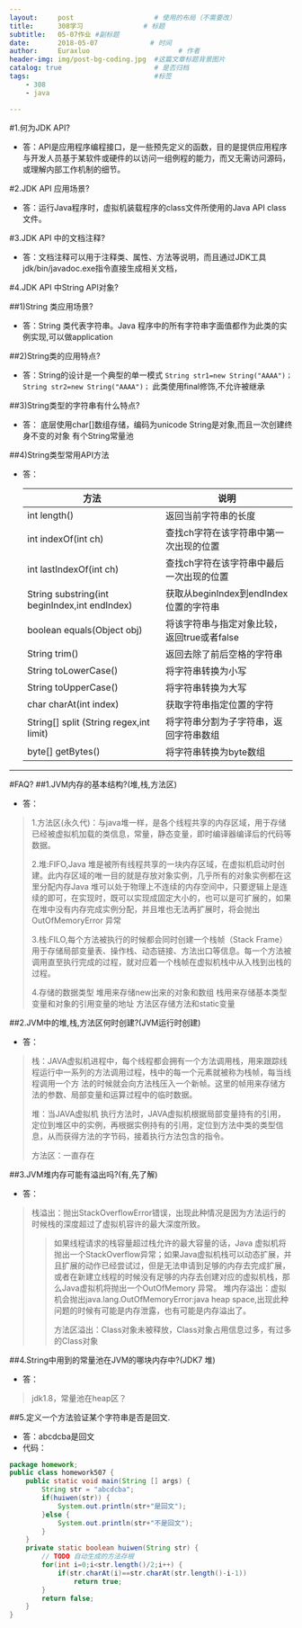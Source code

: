```yaml
---
layout:     post                    # 使用的布局（不需要改）
title:      308学习               # 标题 
subtitle:   05-07作业 #副标题
date:       2018-05-07             # 时间
author:     Euraxluo                      # 作者
header-img: img/post-bg-coding.jpg  #这篇文章标题背景图片
catalog: true                       # 是否归档
tags:                               #标签
    - 308
    - java

---
```


#1.何为JDK API?

+ 答：API是应用程序编程接口，是一些预先定义的函数，目的是提供应用程序与开发人员基于某软件或硬件的以访问一组例程的能力，而又无需访问源码，或理解内部工作机制的细节。


#2.JDK API 应用场景?
+ 答：运行Java程序时，虚拟机装载程序的class文件所使用的Java API class文件。

   


#3.JDK API 中的文档注释?
+ 答：文档注释可以用于注释类、属性、方法等说明，而且通过JDK工具jdk/bin/javadoc.exe指令直接生成相关文档， 


#4.JDK API 中String API对象?

##1)String 类应用场景?
+ 答：String 类代表字符串。Java 程序中的所有字符串字面值都作为此类的实例实现,可以做application

##2)String类的应用特点?
+ 答：String的设计是一个典型的单一模式
  `String str1=new String("AAAA")；`
  `String str2=new String("AAAA")；`
  此类使用final修饰,不允许被继承

##3)String类型的字符串有什么特点?
+ 答：
  底层使用char[]数组存储，编码为unicode
  String是对象,而且一次创建终身不变的对象
  有个String常量池


##4)String类型常用API方法
+ 答：

  | 方法                                          | 说明                                        |
  | --------------------------------------------- | ------------------------------------------- |
  | int length()                                  | 返回当前字符串的长度                        |
  | int indexOf(int ch)                           | 查找ch字符在该字符串中第一次出现的位置      |
  | int lastIndexOf(int ch)                       | 查找ch字符在该字符串中最后一次出现的位置    |
  | String substring(int beginIndex,int endIndex) | 获取从beginIndex到endIndex位置的字符串      |
  | boolean equals(Object obj)                    | 将该字符串与指定对象比较，返回true或者false |
  | String trim()                                 | 返回去除了前后空格的字符串                  |
  | String toLowerCase()                          | 将字符串转换为小写                          |
  | String toUpperCase()                          | 将字符串转换为大写                          |
  | char charAt(int index)                        | 获取字符串指定位置的字符                    |
  | String[] split (String regex,int limit)       | 将字符串分割为子字符串，返回字符串数组      |
  | byte[] getBytes()                             | 将字符串转换为byte数组                      |

----------------------------------------------------------------
#FAQ?
##1.JVM内存的基本结构?(堆,栈,方法区)
+ 答：
>1.方法区(永久代)：与java堆一样，是各个线程共享的内存区域，用于存储已经被虚拟机加载的类信息，常量，静态变量，即时编译器编译后的代码等数据。
>
>2.堆:FIFO,Java 堆是被所有线程共享的一块内存区域，在虚拟机启动时创建。此内存区域的唯一目的就是存放对象实例，几乎所有的对象实例都在这里分配内存Java 堆可以处于物理上不连续的内存空间中，只要逻辑上是连续的即可，在实现时，既可以实现成固定大小的，也可以是可扩展的，如果在堆中没有内存完成实例分配，并且堆也无法再扩展时，将会抛出OutOfMemoryError 异常
>
>3.栈:FILO,每个方法被执行的时候都会同时创建一个栈帧（Stack Frame）用于存储局部变量表、操作栈、动态链接、方法出口等信息。每一个方法被调用直至执行完成的过程，就对应着一个栈帧在虚拟机栈中从入栈到出栈的过程。
>
>4.存储的数据类型
>堆用来存储new出来的对象和数组
>栈用来存储基本类型变量和对象的引用变量的地址
>方法区存储方法和static变量

##2.JVM中的堆,栈,方法区何时创建?(JVM运行时创建)
+ 答：
>栈：JAVA虚拟机进程中，每个线程都会拥有一个方法调用栈，用来跟踪线程运行中一系列的方法调用过程，栈中的每一个元素就被称为栈帧，每当线程调用一个方 法的时候就会向方法栈压入一个新帧。这里的帧用来存储方法的参数、局部变量和运算过程中的临时数据。
>
>堆：当JAVA虚拟机 执行方法时，JAVA虚拟机根据局部变量持有的引用，定位到堆区中的实例，再根据实例持有的引用，定位到方法中类的类型信息，从而获得方法的字节码，接着执行方法包含的指令。
>
>方法区：一直存在
>

##3.JVM堆内存可能有溢出吗?(有,先了解)
+ 答：
 >栈溢出：抛出StackOverflowError错误，出现此种情况是因为方法运行的时候栈的深度超过了虚拟机容许的最大深度所致。
 >>
 >>如果线程请求的栈容量超过栈允许的最大容量的话，Java 虚拟机将抛出一个StackOverflow异常；如果Java虚拟机栈可以动态扩展，并且扩展的动作已经尝试过，但是无法申请到足够的内存去完成扩展，或者在新建立线程的时候没有足够的内存去创建对应的虚拟机栈，那么Java虚拟机将抛出一个OutOfMemory 异常。
 >>堆内存溢出：虚拟机会抛出java.lang.OutOfMemoryError:java heap space,出现此种问题的时候有可能是内存泄露，也有可能是内存溢出了。
 >>
 >>方法区溢出：Class对象未被释放，Class对象占用信息过多，有过多的Class对象


##4.String中用到的常量池在JVM的哪块内存中?(JDK7 堆)
+ 答：
>jdk1.8，常量池在heap区？

##5.定义一个方法验证某个字符串是否是回文.
+ 答：abcdcba是回文
+ 代码：
```java
package homework;
public class homework507 {
	public static void main(String [] args) {
		String str = "abcdcba";
		if(huiwen(str)) {
			System.out.println(str+"是回文");
		}else {
			System.out.println(str+"不是回文");
		}
	}
	private static boolean huiwen(String str) {
		// TODO 自动生成的方法存根
		for(int i=0;i<str.length()/2;i++) {
			if(str.charAt(i)==str.charAt(str.length()-i-1))
				return true;
		}
		return false;
	}
}

```